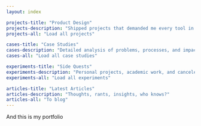 ```yaml
---
layout: index

projects-title: "Product Design"
projects-description: "Shipped projects that demanded me every tool in the box: wireframing, prototyping, visual design, and more"
projects-all: "Load all projects"

cases-title: "Case Studies"
cases-description: "Detailed analysis of problems, processes, and impactful results, with a focus on the UX side"
cases-all: "Load all case studies"

experiments-title: "Side Quests"
experiments-description: "Personal projects, academic work, and canceled ideas that never saw daylight"
experiments-all: "Load all experiments"

articles-title: "Latest Articles"
articles-description: "Thoughts, rants, insights, who knows?"
articles-all: "To blog"
---
```


And this is my portfolio
